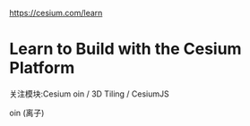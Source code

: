 https://cesium.com/learn

# Learn to Build with the Cesium Platform

关注模块:Cesium oin / 3D Tiling / CesiumJS

oin (离子)

